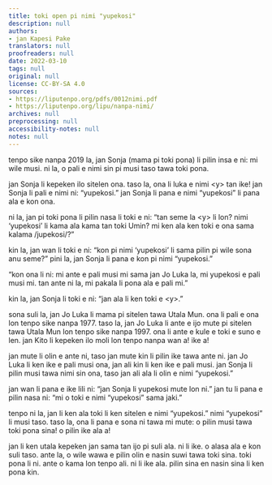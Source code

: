 ```yaml
---
title: toki open pi nimi "yupekosi"
description: null
authors:
- jan Kapesi Pake
translators: null
proofreaders: null
date: 2022-03-10
tags: null
original: null
license: CC-BY-SA 4.0
sources:
- https://liputenpo.org/pdfs/0012nimi.pdf
- https://liputenpo.org/lipu/nanpa-nimi/
archives: null
preprocessing: null
accessibility-notes: null
notes: null
---
```


tenpo sike nanpa 2019 la, jan Sonja (mama pi toki pona) li pilin insa e ni: mi wile musi. ni la, o pali e nimi sin pi musi taso tawa toki pona.

jan Sonja li kepeken ilo sitelen ona. taso la, ona li luka e nimi \<y\> tan ike! jan Sonja li pali e nimi ni: “yupekosi.” jan Sonja li pana e nimi “yupekosi” li pana ala e kon ona.

ni la, jan pi toki pona li pilin nasa li toki e ni: “tan seme la \<y\> li lon? nimi ‘yupekosi’ li kama ala kama tan toki Umin? mi ken ala ken toki e ona sama kalama /jupekosi/?”

kin la, jan wan li toki e ni: “kon pi nimi ‘yupekosi’ li sama pilin pi wile sona anu seme?” pini la, jan Sonja li pana e kon pi nimi “yupekosi.”

“kon ona li ni: mi ante e pali musi mi sama jan Jo Luka la, mi yupekosi e pali musi mi. tan ante ni la, mi pakala li pona ala e pali mi.”

kin la, jan Sonja li toki e ni: “jan ala li ken toki e \<y\>.”

sona suli la, jan Jo Luka li mama pi sitelen tawa Utala Mun. ona li pali e ona lon tenpo sike nanpa 1977. taso la, jan Jo Luka li ante e ijo mute pi sitelen tawa Utala Mun lon tenpo sike nanpa 1997. ona li ante e kule e toki e suno e len. jan Kito li kepeken ilo moli lon tenpo nanpa wan a! ike a!

jan mute li olin e ante ni, taso jan mute kin li pilin ike tawa ante ni. jan Jo Luka li ken ike e pali musi ona, jan ali kin li ken ike e pali musi. jan Sonja li pilin musi tawa nimi sin ona, taso jan ali ala li olin e nimi “yupekosi.”

jan wan li pana e ike lili ni: “jan Sonja li yupekosi mute lon ni.” jan tu li pana e pilin nasa ni: “mi o toki e nimi “yupekosi” sama jaki.”

tenpo ni la, jan li ken ala toki li ken sitelen e nimi “yupekosi.” nimi “yupekosi” li musi taso. taso la, ona li pana e sona ni tawa mi mute: o pilin musi tawa toki pona sina! o pilin ike ala a!

jan li ken utala kepeken jan sama tan ijo pi suli ala. ni li ike. o alasa ala e kon suli taso. ante la, o wile wawa e pilin olin e nasin suwi tawa toki sina. toki pona li ni. ante o kama lon tenpo ali. ni li ike ala. pilin sina en nasin sina li ken pona kin.